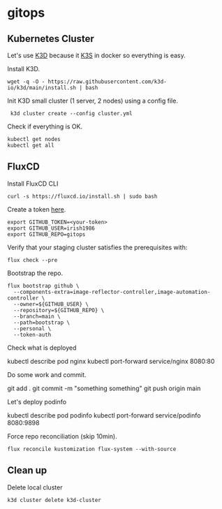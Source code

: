 # gitops

## Kubernetes Cluster

Let's use [K3D](https://k3d.io/v5.4.6/) because it [K3S](https://k3s.io/) in docker so everything is easy.

Install K3D.

    wget -q -O - https://raw.githubusercontent.com/k3d-io/k3d/main/install.sh | bash

Init K3D small cluster (1 server, 2 nodes) using a config file.

     k3d cluster create --config cluster.yml 

Check if everything is OK.

    kubectl get nodes
    kubectl get all

## FluxCD

Install FluxCD CLI

    curl -s https://fluxcd.io/install.sh | sudo bash

Create a token [here](https://github.com/settings/tokens).

    export GITHUB_TOKEN=<your-token>
    export GITHUB_USER=irish1986
    export GITHUB_REPO=gitops
Verify that your staging cluster satisfies the prerequisites with:

    flux check --pre

Bootstrap the repo.

    flux bootstrap github \
      --components-extra=image-reflector-controller,image-automation-controller \
      --owner=${GITHUB_USER} \
      --repository=${GITHUB_REPO} \
      --branch=main \
      --path=bootstrap \
      --personal \
      --token-auth

Check what is deployed

   kubectl describe pod nginx
   kubectl port-forward service/nginx 8080:80

Do some work and commit.

   git add .
   git commit -m "something something"
   git push origin main

Let's deploy podinfo

   kubectl describe pod podinfo
   kubectl port-forward service/podinfo 8080:9898

Force repo reconciliation (skip 10min).

    flux reconcile kustomization flux-system --with-source


## Clean up

Delete local cluster

    k3d cluster delete k3d-cluster